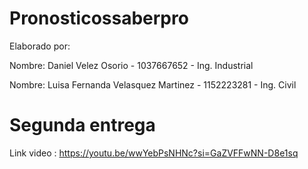 # Pronosticossaberpro
Elaborado por: 

Nombre: Daniel Velez Osorio - 1037667652 - Ing. Industrial

Nombre: Luisa Fernanda Velasquez Martinez - 1152223281 - Ing. Civil

# Segunda entrega 
Link video : https://youtu.be/wwYebPsNHNc?si=GaZVFFwNN-D8e1sq 

